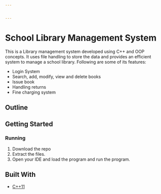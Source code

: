 ```yaml
---


---
```


<h1 id="school-library-management-system">School Library Management System</h1>
<p>This is a Library management system developed using C++ and OOP concepts. It uses file handling to store the data and provides an efficient system to manage a school library. Following are some of its features:</p>
<ul>
<li>Login System</li>
<li>Search, add, modify, view and delete books</li>
<li>Issue book</li>
<li>Handling returns</li>
<li>Fine charging system</li>
</ul>
<h2 id="outline">Outline</h2>

<h2 id="getting-started">Getting Started</h2>
<h3 id="running">Running</h3>
<ol>
<li>Download the repo</li>
<li>Extract the files.</li>
<li>Open your IDE and load the program and run the program.</li>
</ol>
<h2 id="built-with">Built With</h2>
<ul>
<li><a href="https://en.cppreference.com/w/cpp">C++11</a></li>
</ul>

